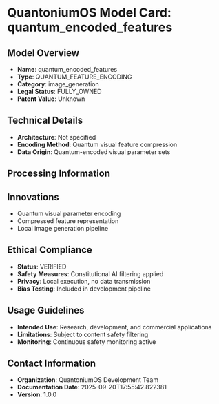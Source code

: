 
# QuantoniumOS Model Card: quantum_encoded_features

## Model Overview
- **Name**: quantum_encoded_features
- **Type**: QUANTUM_FEATURE_ENCODING
- **Category**: image_generation
- **Legal Status**: FULLY_OWNED
- **Patent Value**: Unknown

## Technical Details
- **Architecture**: Not specified
- **Encoding Method**: Quantum visual feature compression
- **Data Origin**: Quantum-encoded visual parameter sets

## Processing Information

## Innovations
- Quantum visual parameter encoding
- Compressed feature representation
- Local image generation pipeline

## Ethical Compliance
- **Status**: VERIFIED
- **Safety Measures**: Constitutional AI filtering applied
- **Privacy**: Local execution, no data transmission
- **Bias Testing**: Included in development pipeline

## Usage Guidelines
- **Intended Use**: Research, development, and commercial applications
- **Limitations**: Subject to content safety filtering
- **Monitoring**: Continuous safety monitoring active

## Contact Information
- **Organization**: QuantoniumOS Development Team
- **Documentation Date**: 2025-09-20T17:55:42.822381
- **Version**: 1.0.0
